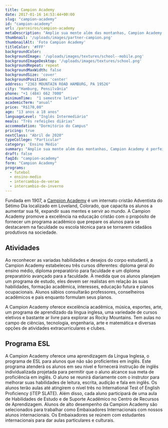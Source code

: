 ```yaml
---
title: Campion Academy
date: 2017-01-16 14:53:44+00:00
slug: "campion-academy"
id: "campion-academy"
url: /parceiros/campion-academy
metaDescription: "Amplie sua mente além das montanhas, Campion Academy é perfeito para quem gosta de esportes, pois eles participam de campeonatos estudantis e querem jogadores brasileiros em seus times. Próximo a Denver, Loveland e Rocky Mountains, com um parque nacional e belas paisagens. Uma área tranquila com a estrutura de primeiro mundo."
thumbnail: '/uploads/images/partner-campion.png'
thumbnailAlt: 'Foto Campion Academy'
titleColor: '#FFF'
backgroundColor:
backgroundImage: '/uploads/images/textures/school--mobile.png'
backgroundImageDesktop: '/uploads/images/textures/school.png'
backgroundRepeat: repeat
backgroundMaxWidth: false
backgroundSize: 'cover'
backgroundPosition: 'center'
address: "2363 MOUNTAIN ROAD HAMBURG, PA 19526"
city: "Hamburg, Pensilvânia"
phone: "+1 (484) 662 7000"
minimumTime:  "1 semestre letivo"
academicTerm: "anual"
price: "R$170,00"
age: "13 anos a 18 anos"
languageLevel: "Inglês Intermediário"
meals: "Três refeições diárias"
accommodation: "Dormitório do Campus"
pricing: true
nextClass: "Abril de 2020"
typeCollege: "Particular"
category: 'Ensino Médio'
summary: "Amplie sua mente além das montanhas, Campion Academy é perfeito para quem gosta de esportes, pois eles participam de campeonatos estudantis e querem jogadores brasileiros em seus times. Próximo a Denver, Loveland e Rocky Mountains, com um parque nacional e belas paisagens. Uma área tranquila com a estrutura de primeiro mundo."
draft: false
faqId: "campion-academy"
form: "Campion Academy"
programs:
  - futebol
  - ensino-medio
  - intercambio-de-verao
  - intercambio-de-inverno
---
```


Fundada em 1907, a [Campion Academy](https://campion.net) é um internato cristão Adventista do Sétimo Dia localizado em Loveland, Colorado, que capacita os alunos a aumentar sua fé, expandir suas mentes e servir ao mundo. A Campion Academy promove a excelência na educação cristão com o propósito de fornecer um programa acadêmico que prepare os alunos para se destacarem na faculdade ou escola técnica para se tornarem cidadãos produtivos na sociedade.

## Atividades

Ao reconhecer as variadas habilidades e desejos do corpo estudantil, a Campion Academy estabeleceu três cursos diferentes: diploma geral do ensino médio, diploma preparatório para faculdade e um diploma preparatório avançado para a faculdade. À medida que os alunos planejam um programa de estudo, eles devem ser realistas em relação às suas habilidades, formação acadêmica, interesses, educação futura e planos ocupacionais. Alunos sábios consultarão professores, conselheiros acadêmicos e pais enquanto formulam seus planos.

A Campion Academy oferece excelência acadêmica, música, esportes, arte, um programa de aprendizado da língua inglesa, uma variedade de cursos eletivos e bastante ar livre para explorar as Rocky Mountains. Tem aulas no campo de ciências, tecnologia, engenharia, arte e matemática e diversas opções de atividades extracurriculares e clubes.

## Programa ESL

A Campion Academy oferece uma aprendizagem da Língua Inglesa, o programa de ESL para alunos que não são proficientes em inglês. Este programa atenderá os alunos em seu nível e fornecerá instrução de inglês individualizada projetada para permitir que o aluno alcance sua meta de proficiência em inglês. O aluno se reunirá diariamente com o instrutor para melhorar suas habilidades de leitura, escrita, audição e fala em inglês. Os alunos terão aulas até atingirem o nível três no International Test of English Proﬁciency (iTEP SLATE). Além disso, cada aluno participará de uma aula de Habilidades de Estudo e de Suporte Acadêmico no Centro de Recursos de Aprendizagem. Alunos de alto desempenho da Campion Academy são selecionados para trabalhar como Embaixadores Internacionais com nossos alunos internacionais. Os Embaixadores se reúnem com estudantes internacionais para dar aulas particulares e culturais.
